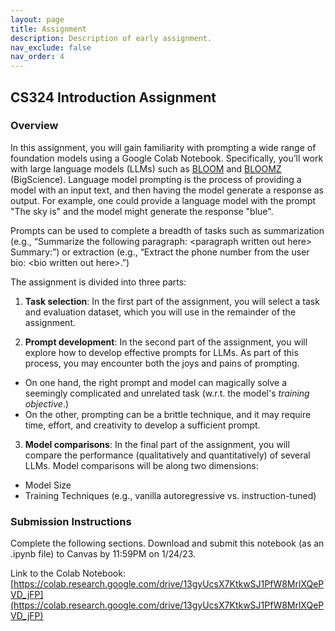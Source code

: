 ```yaml
---
layout: page
title: Assignment
description: Description of early assignment.
nav_exclude: false
nav_order: 4
---
```


## CS324 Introduction Assignment

### Overview

In this assignment, you will gain familiarity with prompting a wide range of foundation models using a Google Colab Notebook. Specifically, you’ll work with large language models (LLMs) such as [BLOOM](https://huggingface.co/bigscience/bloom) and [BLOOMZ](https://huggingface.co/bigscience/bloomz) (BigScience). Language model prompting is the process of providing a model with an input text, and then having the model generate a response as output. For example, one could provide a language model with the prompt "The sky is" and the model might generate the response "blue". 

Prompts can be used to complete a breadth of tasks such as summarization (e.g., “Summarize the following paragraph: \<paragraph written out here\> Summary:”) or extraction (e.g., “Extract the phone number from the user bio: \<bio written out here\>.”)


The assignment is divided into three parts:


1. **Task selection**: In the first part of the assignment, you will select a task and evaluation dataset, which you will use in the remainder of the assignment.

2. **Prompt development**: In the second part of the assignment, you will explore how to develop effective prompts for LLMs. As part of this process, you may encounter both the joys and pains of prompting.  
  * On one hand, the right prompt and model can magically solve a seemingly complicated and unrelated task (w.r.t. the model's *training objective*.)  
  * On the other, prompting can be a brittle technique, and it may require time, effort, and creativity to develop a sufficient prompt.

3. **Model comparisons**: In the final part of the assignment, you will compare the performance (qualitatively and quantitatively) of several LLMs. Model comparisons will be along two dimensions:

  * Model Size
  * Training Techniques (e.g., vanilla autoregressive vs. instruction-tuned) 

### Submission Instructions

Complete the following sections. Download and submit this notebook (as an .ipynb file) to Canvas by 11:59PM on 1/24/23. 

Link to the Colab Notebook: [https://colab.research.google.com/drive/13gyUcsX7KtkwSJ1PfW8MrlXQePVD_jFP](https://colab.research.google.com/drive/13gyUcsX7KtkwSJ1PfW8MrlXQePVD_jFP)
